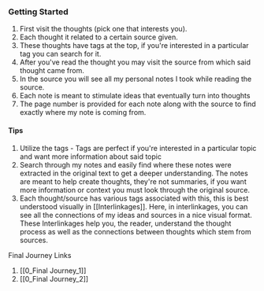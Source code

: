 ### Getting Started
1. First visit the thoughts (pick one that interests you).
2. Each thought it related to a certain source given.
3. These thoughts have tags at the top, if you're interested in a particular tag you can search for it.
4. After you've read the thought you may visit the source from which said thought came from.
5. In the source you will see all my personal notes I took while reading the source. 
6. Each note is meant to stimulate ideas that eventually turn into thoughts
7. The page number is provided for each note along with the source to find exactly where my note is coming from.

#### Tips
1. Utilize the tags - Tags are perfect if you're interested in a particular topic and want more information about said topic
2. Search through my notes and easily find where these notes were extracted in the original text to get a deeper understanding. The notes are meant to help create thoughts, they're not summaries, if you want more information or context you must look through the original source.
3. Each thought/source has various tags associated with this, this is best understood visually in [[Interlinkages]]. Here, in interlinkages, you can see all the connections of my ideas and sources in a nice visual format. These Interlinkages help you, the reader, understand the thought process as well as the connections between thoughts which stem from sources.

Final Journey Links
1. [[0_Final Journey_1]]
2. [[0_Final Journey_2]]